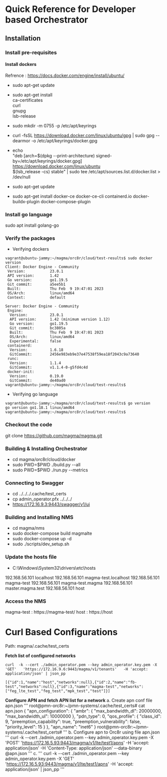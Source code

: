 # Quick Reference for Developer based Orchestrator

## Installation
### Install pre-requisites

#### Install dockers

Refrence : https://docs.docker.com/engine/install/ubuntu/
* sudo apt-get update
* sudo apt-get install \
    ca-certificates \
    curl \
    gnupg \
    lsb-release
    
* sudo mkdir -m 0755 -p /etc/apt/keyrings
* curl -fsSL https://download.docker.com/linux/ubuntu/gpg | sudo gpg --dearmor -o /etc/apt/keyrings/docker.gpg
* echo \
  "deb [arch=$(dpkg --print-architecture) signed-by=/etc/apt/keyrings/docker.gpg] https://download.docker.com/linux/ubuntu \
  $(lsb_release -cs) stable" | sudo tee /etc/apt/sources.list.d/docker.list > /dev/null
  
* sudo apt-get update
* sudo apt-get install docker-ce docker-ce-cli containerd.io docker-buildx-plugin docker-compose-plugin

### Install go language
sudo apt install golang-go

### Verify the packages

* Verifying dockers
```
vagrant@ubuntu-jammy:~/magma/orc8r/cloud/test-results$ sudo docker version
Client: Docker Engine - Community
 Version:           23.0.1
 API version:       1.42
 Go version:        go1.19.5
 Git commit:        a5ee5b1
 Built:             Thu Feb  9 19:47:01 2023
 OS/Arch:           linux/amd64
 Context:           default

Server: Docker Engine - Community
 Engine:
  Version:          23.0.1
  API version:      1.42 (minimum version 1.12)
  Go version:       go1.19.5
  Git commit:       bc3805a
  Built:            Thu Feb  9 19:47:01 2023
  OS/Arch:          linux/amd64
  Experimental:     false
 containerd:
  Version:          1.6.18
  GitCommit:        2456e983eb9e37e47538f59ea18f2043c9a73640
 runc:
  Version:          1.1.4
  GitCommit:        v1.1.4-0-g5fd4c4d
 docker-init:
  Version:          0.19.0
  GitCommit:        de40ad0
vagrant@ubuntu-jammy:~/magma/orc8r/cloud/test-results$
```

* Verifying go language
```
vagrant@ubuntu-jammy:~/magma/orc8r/cloud/test-results$ go version
go version go1.18.1 linux/amd64
vagrant@ubuntu-jammy:~/magma/orc8r/cloud/test-results$
```

### Checkout the code 
git clone https://github.com/magma/magma.git

### Building & Installing Orchestrator
* cd magma/orc8r/cloud/docker 
* sudo PWD=$PWD ./build.py --all   
* sudo PWD=$PWD ./run.py --metrics 

### Connecting to Swagger
* cd ../../../.cache/test_certs 
* cp admin_operator.pfx ../../../ 
* https://172.16.9.3:9443/swagger/v1/ui 

### Building and Installing NMS
* cd magma/nms
* sudo docker-compose build magmalte  
* sudo docker-compose up -d 
* sudo ./scripts/dev_setup.sh 

### Update the hosts file

* C:\Windows\System32\drivers\etc\hosts 

192.168.56.101 localhost
192.168.56.101 magma-test.localhost
192.168.56.101 magma-test
192.168.56.101 magma-test.magma
192.168.56.101 master.magma.test 
192.168.56.101 host

### Access the NMS
magma-test : https://magma-test/
host : https://host

# Curl Based Configurations
Path: magma/.cache/test_certs

**Fetch list of configured networks**
```
curl  -k --cert ./admin_operator.pem --key admin_operator.key.pem -X 'GET'   'https://172.16.9.6:9443/magma/v1/tenants'   -H 'accept: application/json' | json_pp

[{"id":1,"name":"host","networks":null},{"id":2,"name":"fb-test","networks":null},{"id":3,"name":"magma-test","networks":["feg_lte_test","feg_test","mpk_test","test"]}]
```  
**Configure APN and fetch APN list for a network** 
a. Create apn conf file apn.json
'''
root@pmn-orc8r:~/pmn-systems/.cache/test_certs# cat apn.json
{
  "apn_configuration": {
    "ambr": {
      "max_bandwidth_dl": 20000000,
      "max_bandwidth_ul": 10000000
    },
    "pdn_type": 0,
    "qos_profile": {
      "class_id": 9,
      "preemption_capability": true,
      "preemption_vulnerability": false,
      "priority_level": 15
    }
  },
  "apn_name": "inet6"
}
root@pmn-orc8r:~/pmn-systems/.cache/test_certs#
'''
b. Configure apn to Orc8r using file apn.json
'''
curl -k --cert ./admin_operator.pem --key admin_operator.key.pem -X 'POST'   'https://172.16.5.93:9443/magma/v1/lte/test1/apns'   -H 'accept: application/json'   -H 'Content-Type: application/json' --data-binary @apn.json
'''
c. 
'''
curl -k --cert ./admin_operator.pem --key admin_operator.key.pem -X 'GET'   'https://172.16.5.93:9443/magma/v1/lte/test1/apns'   -H 'accept: application/json' | json_pp
'''
